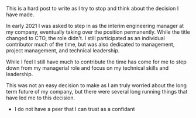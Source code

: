 This is a hard post to write as I try to stop and
think about the decision I have made.

In early 2021 I was asked to step in as the interim engineering manager at 
my company, eventually taking over the position permanently.  While the title
changed to CTO, the role didn't.  I still participated as an individual contributor
much of the time, but was also dedicated to management, project management, and technical
leadership.

While I feel I still have much to contribute the time has come for me to step down from
my managerial role and focus on my technical skills and leadership.

This was not an easy decision to make as I am truly worried about the long term future
of my company, but there were several long running things that have led me to this decision.

* I do not have a peer that I can trust as a confidant
